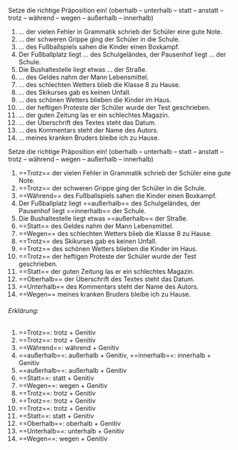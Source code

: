 Setze die richtige Präposition ein!
(oberhalb – unterhalb – statt – anstatt – trotz – während – wegen – außerhalb – innerhalb)

1. ... der vielen Fehler in Grammatik schrieb der Schüler eine gute Note.
2. ... der schweren Grippe ging der Schüler in die Schule.
3. ... des Fußballspiels sahen die Kinder einen Boxkampf.
4. Der Fußballplatz liegt ... des Schulgeländes, der Pausenhof liegt ... der Schule.
5. Die Bushaltestelle liegt etwas ... der Straße.
6. ... des Geldes nahm der Mann Lebensmittel.
7. ... des schlechten Wetters blieb die Klasse 8 zu Hause.
8. ... des Skikurses gab es keinen Unfall.
9. ... des schönen Wetters blieben die Kinder im Haus.
10. ... der heftigen Proteste der Schüler wurde der Test geschrieben.
11. ... der guten Zeitung las er ein schlechtes Magazin.
12. ... der Überschrift des Textes steht das Datum.
13. ... des Kommentars steht der Name des Autors.
14. ... meines kranken Bruders bleibe ich zu Hause.

Setze die richtige Präposition ein!
(oberhalb – unterhalb – statt – anstatt – trotz – während – wegen – außerhalb – innerhalb)

1. ==Trotz== der vielen Fehler in Grammatik schrieb der Schüler eine gute Note.
2. ==Trotz== der schweren Grippe ging der Schüler in die Schule.
3. ==Während== des Fußballspiels sahen die Kinder einen Boxkampf.
4. Der Fußballplatz liegt ==außerhalb== des Schulgeländes, der Pausenhof liegt ==innerhalb== der Schule.
5. Die Bushaltestelle liegt etwas ==außerhalb== der Straße.
6. ==Statt== des Geldes nahm der Mann Lebensmittel.
7. ==Wegen== des schlechten Wetters blieb die Klasse 8 zu Hause.
8. ==Trotz== des Skikurses gab es keinen Unfall.
9. ==Trotz== des schönen Wetters blieben die Kinder im Haus.
10. ==Trotz== der heftigen Proteste der Schüler wurde der Test geschrieben.
11. ==Statt== der guten Zeitung las er ein schlechtes Magazin.
12. ==Oberhalb== der Überschrift des Textes steht das Datum.
13. ==Unterhalb== des Kommentars steht der Name des Autors.
14. ==Wegen== meines kranken Bruders bleibe ich zu Hause.

###### Erklärung:
1) ==Trotz==: trotz + Genitiv
2) ==Trotz==: trotz + Genitiv
3) ==Während==: während + Genitiv
4) ==außerhalb==: außerhalb + Genitiv, ==innerhalb==: innerhalb + Genitiv
5) ==außerhalb==: außerhalb + Genitiv
6) ==Statt==: statt + Genitiv
7) ==Wegen==: wegen + Genitiv
8) ==Trotz==: trotz + Genitiv
9) ==Trotz==: trotz + Genitiv
10) ==Trotz==: trotz + Genitiv
11) ==Statt==: statt + Genitiv
12) ==Oberhalb==: oberhalb + Genitiv
13) ==Unterhalb==: unterhalb + Genitiv
14) ==Wegen==: wegen + Genitiv

